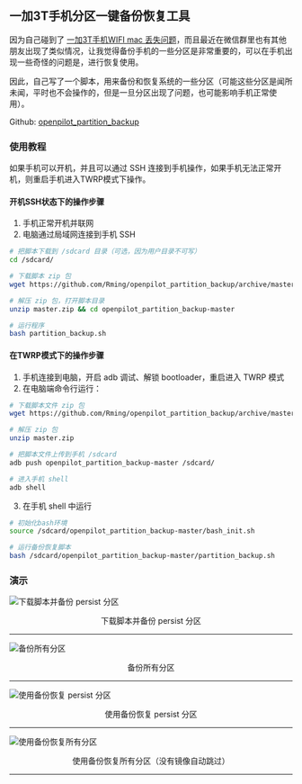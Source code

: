 ## 一加3T手机分区一键备份恢复工具

因为自己碰到了 [一加3T手机WIFI mac 丢失问题](https://doc.sdut.me/cn/Oneplus3t_wifi_mac_02_00.html)，而且最近在微信群里也有其他朋友出现了类似情况，让我觉得备份手机的一些分区是非常重要的，可以在手机出现一些奇怪的问题是，进行恢复使用。

因此，自己写了一个脚本，用来备份和恢复系统的一些分区（可能这些分区是闻所未闻，平时也不会操作的，但是一旦分区出现了问题，也可能影响手机正常使用）。


Github: [openpilot_partition_backup](https://github.com/Rming/openpilot_partition_backup)


### 使用教程

如果手机可以开机，并且可以通过 SSH 连接到手机操作，如果手机无法正常开机，则重启手机进入TWRP模式下操作。

#### 开机SSH状态下的操作步骤

1. 手机正常开机并联网
2. 电脑通过局域网连接到手机 SSH

```bash
# 把脚本下载到 /sdcard 目录（可选，因为用户目录不可写）
cd /sdcard/

# 下载脚本 zip 包
wget https://github.com/Rming/openpilot_partition_backup/archive/master.zip

# 解压 zip 包，打开脚本目录
unzip master.zip && cd openpilot_partition_backup-master

# 运行程序
bash partition_backup.sh
```


#### 在TWRP模式下的操作步骤

1. 手机连接到电脑，开启 adb 调试、解锁 bootloader，重启进入 TWRP 模式
2. 在电脑端命令行运行：
  
```bash
# 下载脚本文件 zip 包
wget https://github.com/Rming/openpilot_partition_backup/archive/master.zip

# 解压 zip 包
unzip master.zip

# 把脚本文件上传到手机 /sdcard
adb push openpilot_partition_backup-master /sdcard/

# 进入手机 shell
adb shell

```

3. 在手机 shell 中运行


```bash
# 初始化bash环境
source /sdcard/openpilot_partition_backup-master/bash_init.sh

# 运行备份恢复脚本
bash /sdcard/openpilot_partition_backup-master/partition_backup.sh
```

### 演示

![下载脚本并备份 persist 分区](https://doc.sdut.me/files/1.gif)
<center>下载脚本并备份 persist 分区</center>

---------

![备份所有分区](https://doc.sdut.me/files/2.gif)
<center>备份所有分区</center>

---------


![使用备份恢复 persist 分区](https://doc.sdut.me/files/3.gif)
<center>使用备份恢复 persist 分区</center>

---------


![使用备份恢复所有分区](https://doc.sdut.me/files/4.gif)
<center>使用备份恢复所有分区（没有镜像自动跳过）</center>

---------

